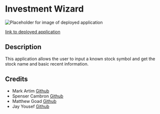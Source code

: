 # Investment Wizard

![Placeholder for image of deployed application](./assets/images/investment-wizard-demo.gif)
<!-- PLACEHOLDER IMAGE; REPLACE BEFORE DEPLOY -->

[link to deployed application](https://matthewxgoad.github.io/investment-wizard/)

## Description

This application allows the user to input a known stock symbol and get the stock name and basic recent information.

## Credits

* Mark Artim [Github](github.com/mark-artim/)
* Spenser Cambron [Github](github.com/spenserlogan/)
* Matthew Goad [Github](github.com/matthewxgoad/)
* Jay Yousef [Github](github.com/jayyousef/)
